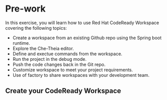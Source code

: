# Pre-work

In this exercise, you will learn how to use Red Hat CodeReady Workspace covering the following topics:

* Create a workspace from an existing Github repo using the Spring boot runtime.
* Explore the Che-Theia editor.
* Define and exectue commands from the workspace.
* Run the project in the debug mode.
* Push the code changes back in the Git repo.
* Customize workspace to meet your project requirements.
* Use of factory to share workspaces with your development team.

## Create your CodeReady Workspace

